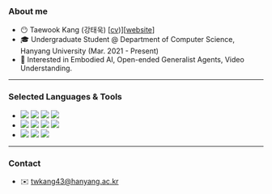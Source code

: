 ### About me
- 😶 Taewook Kang (강태욱) [[cv](https://twkang43.github.io/assets/files/curriculum_vitae.pdf))][[website](https://twkang43.github.io)]
- 🎓 Undergraduate Student @ Department of Computer Science, Hanyang University (Mar. 2021 - Present)
- 🎯 Interested in Embodied AI, Open-ended Generalist Agents, Video Understanding.

---

### Selected Languages & Tools
- <img src="https://img.shields.io/badge/C-A8B9CC?style=for-the-badge&logo=C&logoColor=white"/>
  <img src="https://img.shields.io/badge/C++-00599C?style=for-the-badge&logo=cplusplus&logoColor=white"/>
  <img src="https://img.shields.io/badge/Python-3776AB?style=for-the-badge&logo=python&logoColor=white"/>
  <img src="https://img.shields.io/badge/Java-007396?style=for-the-badge&logo=java&logoColor=white"/>

- <img src="https://img.shields.io/badge/Dart-0175C2?style=for-the-badge&logo=dart&logoColor=white"/>
  <img src="https://img.shields.io/badge/Flutter-02569B?style=for-the-badge&logo=flutter&logoColor=white"/>
  <img src="https://img.shields.io/badge/MySQL-4479A1?style=for-the-badge&logo=mysql&logoColor=white"/>
  <img src="https://img.shields.io/badge/Firebase-FFCA28?style=for-the-badge&logo=firebase&logoColor=white"/>

- <img src="https://img.shields.io/badge/ROS-22314E?style=for-the-badge&logo=ros&logoColor=white"/>
  <img src="https://img.shields.io/badge/pytorch-EE4C2C?style=for-the-badge&logo=pytorch&logoColor=white"/>
   <img src="https://img.shields.io/badge/latex-008080?style=for-the-badge&logo=latex&logoColor=white"/>

---

### Contact
- ✉️ twkang43@hanyang.ac.kr

<!--
**twkang43/twkang43** is a ✨ _special_ ✨ repository because its `README.md` (this file) appears on your GitHub profile.

Here are some ideas to get you started:

- 🔭 I’m currently working on ...
- 🌱 I’m currently learning ...
- 👯 I’m looking to collaborate on ...
- 🤔 I’m looking for help with ...
- 💬 Ask me about ...
- 📫 How to reach me: ...
- 😄 Pronouns: ...
- ⚡ Fun fact: ...
-->
